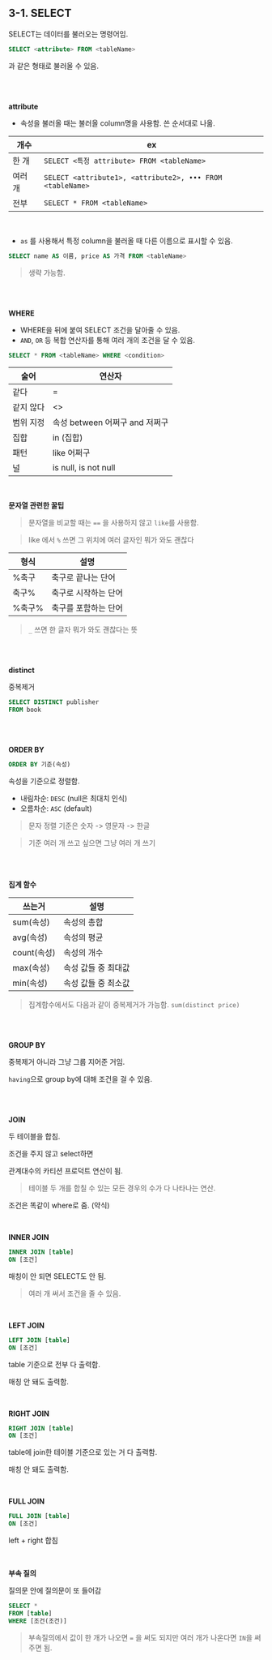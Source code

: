 ## 3-1. SELECT

SELECT는 데이터를 불러오는 명령어임.

```sql
SELECT <attribute> FROM <tableName>
```

과 같은 형태로 불러올 수 있음.

<br>

<br>

**attribute**

- 속성을 불러올 때는 불러올 column명을 사용함. 쓴 순서대로 나옮.

|개수|ex|
|--|--|
|한 개|`SELECT <특정 attribute> FROM <tableName>`|
|여러 개|`SELECT <attribute1>, <attribute2>, ••• FROM <tableName>`|
|전부|`SELECT * FROM <tableName>`|

<br>

- `as` 를 사용해서 특정 column을 불러올 때 다른 이름으로 표시할 수 있음.

```sql
SELECT name AS 이름, price AS 가격 FROM <tableName>
```

> 생략 가능함.

<br>

<br>

**WHERE**

- WHERE을 뒤에 붙여 SELECT 조건을 달아줄 수 있음.
- `AND`, `OR` 등 복합 연산자를 통해 여러 개의 조건을 달 수 있음.

```sql
SELECT * FROM <tableName> WHERE <condition>
```

|술어|연산자|
|---|---|
|같다|=|
|같지 않다|<>|
|범위 지정|속성 between 어쩌구 and 저쩌구|
|집합|in (집합)|
|패턴|like 어쩌구|
|널|is null, is not null|


<br>

**문자열 관련한 꿀팁**

> 문자열을 비교할 때는 `==` 을 사용하지 않고 `like`를 사용함.

> like 에서 `%` 쓰면 그 위치에 여러 글자인 뭐가 와도 괜찮다

|형식|설명|
|---|---|
|%축구|축구로 끝나는 단어|
|축구%|축구로 시작하는 단어|
|%축구%|축구를 포함하는 단어|

> `_` 쓰면 한 글자 뭐가 와도 괜찮다는 뜻

<br>

<br>


**distinct**

중복제거

```sql
SELECT DISTINCT publisher
FROM book
```

<br>

<br>

**ORDER BY**

```sql
ORDER BY 기준(속성)
```

속성을 기준으로 정렬함.

- 내림차순: `DESC` (null은 최대치 인식)
- 오름차순: `ASC` (default)

> 문자 정렬 기준은 숫자 -> 영문자 -> 한글

> 기준 여러 개 쓰고 싶으면 그냥 여러 개 쓰기

<br>

<br>

**집계 함수**

|쓰는거|설명|
|---|---|
|sum(속성)|속성의 총합|
|avg(속성)|속성의 평균|
|count(속성)|속성의 개수|
|max(속성)|속성 값들 중 최대값|
|min(속성)|속성 값들 중 최소값|

> 집계함수에서도 다음과 같이 중복제거가 가능함. `sum(distinct price)`

<br>

<br>


**GROUP BY**

중복제거 아니라 그냥 그룹 지어준 거임.

`having`으로 group by에 대해 조건을 걸 수 있음.

<br>

<br>

**JOIN**

두 테이블을 합침.

조건을 주지 않고 select하면

관계대수의 카티션 프로덕트 연산이 됨.

> 테이블 두 개를 합칠 수 있는 모든 경우의 수가 다 나타나는 연산.

조건은 똑같이 where로 줌. (약식)

<br>

**INNER JOIN**

```sql
INNER JOIN [table]
ON [조건]
```

매칭이 안 되면 SELECT도 안 됨.

> 여러 개 써서 조건을 줄 수 있음.

<br>

**LEFT JOIN**

```sql
LEFT JOIN [table]
ON [조건]
```

table 기준으로 전부 다 출력함. 

매칭 안 돼도 출력함.

<br>

**RIGHT JOIN**

```sql
RIGHT JOIN [table]
ON [조건]
```

table에 join한 테이블 기준으로 있는 거 다 출력함.

매칭 안 돼도 출력함.

<br>

**FULL JOIN**

```sql
FULL JOIN [table]
ON [조건]
```

left + right 합침

<br>

**부속 질의**

질의문 안에 질의문이 또 들어감

```sql
SELECT *
FROM [table]
WHERE [조건(조건)]
```

> 부속질의에서 값이 한 개가 나오면 `=` 을 써도 되지만 여러 개가 나온다면 `IN`을 써주면 됨.
